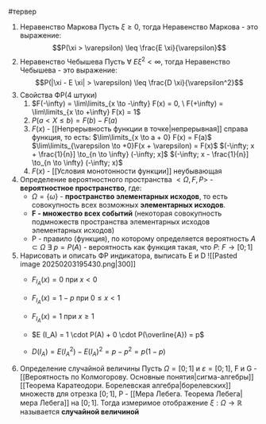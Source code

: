 #тервер 
1. Неравенство Маркова
	Пусть $\xi \geq 0$, тогда Неравенство Маркова - это выражение: $$P(\xi > \varepsilon) \leq \frac{E \xi}{\varepsilon}$$
2. Неравенство Чебышева
	Пусть $\forall \ E \xi^2 < \infty$, тогда Неравенство Чебышева - это выражение: $$P(|\xi - E \xi| > \varepsilon) \leq \frac{D \xi}{\varepsilon^2}$$
3. Свойства ФР(4 штуки)
	1) $F(-\infty) = \lim\limits_{x \to -\infty} F(x) = 0, \ F(+\infty) = \lim\limits_{x \to +\infty} F(x) = 1$
	2) $P(a < X \leq b) = F(b) - F(a)$
	3) $F(x)$ - [[Непрерывность функции в точке|непрерывная]] справа функция, то есть: 
		$\lim\limits_{x \to a + 0} F(x) = F(a)$
		$\lim\limits_{\varepsilon \to +0}F(x + \varepsilon) = F(x)$
		$(-\infty; x + \frac{1}{n}] \to_{n \to \infty} (-\infty; x]$
		$(-\infty; x - \frac{1}{n}] \to_{n \to \infty} (-\infty; x)$
	4) $F(x)$ - [[Условия монотонности функции]] неубывающая
4. Определение вероятностного пространства
	 $<\Omega, F, P>$ - **вероятностное пространство**, где:
	- $\Omega = \{ \omega \}$ - **пространство элементарных исходов**, то есть совокупность всех возможных **элементарных исходов**.
	- **F - множество всех событий** (некоторая совокупность подмножеств пространства элементарных исходов элементарных исходов)
	- P - правило (функция), по которому определяется вероятность
		$A \subset \Omega$
		$\exists \ p = P(A)$ - вероятность как функция такая, что $P: \ F \to [0; 1]$
5. Нарисовать и описать ФР индикатора, выписать E и D
	![[Pasted image 20250203195430.png|300]]
	- $F_{I_A}​​(x) = 0$ при $x < 0$
    
	- $F_{I_A}​​(x) = 1−p$ при $0 \leq x < 1$
    
	- $F_{I_A}(x) = 1$ при $x \geq 1$
	- $E (I_A) = 1 \cdot P(A) + 0 \cdot P(\overline{A}) = p$
	- $D(I_A) = E(I_A^2) - E(I_A)^2 = p - p^2 = p(1 - p)$
6. Определение случайной величины
	Пусть $\Omega = [0; 1]$ и $\varepsilon = [0; 1]$, F и G - [[Вероятность по Колмогорову. Основные понятия|сигма-алгебры]] [[Теорема Каратеодори. Борелевская алгебра|борелевских]] множеств для отрезка $[0; 1]$, P - [[Мера Лебега. Теорема Лебега|мера Лебега]] на $[0; 1]$.
	Тогда измеримое отображение $\xi: \Omega \to \mathbb{R}$ называется **случайной величиной**